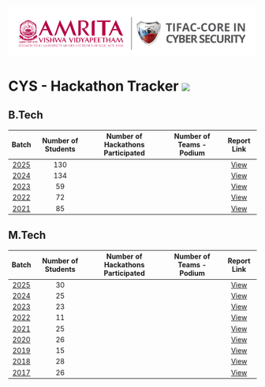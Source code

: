 <p align="center">
  <img src="https://raw.githubusercontent.com/Amrita-TIFAC-Cyber/CYS-RAM/refs/heads/main/Assets/AVV_TIFAC-CORE_in_Cyber_Security.png" alt ="AMRITA-TIFAC-CYBER" width="880" />
</p>


# CYS - Hackathon Tracker ![](https://img.shields.io/badge/-Live-brightgreen)

## B.Tech
|         Batch         | Number of Students | Number of Hackathons Participated | Number of Teams - Podium |     Report Link     |
|:---------------------:|:------------------:|:---------------------------------:|:------------------------:|:-------------------:|
|  [2025](BTech/2025)   |         130        |                                   |                          | [View](BTech/2025)  |
|  [2024](BTech/2024)   |         134        |                                   |                          | [View](BTech/2024)  |
|  [2023](BTech/2023)   |         59         |                                   |                          | [View](BTech/2023)  |
|  [2022](BTech/2022)   |         72         |                                   |                          | [View](BTech/2022)  |
|  [2021](BTech/2021)   |         85         |                                   |                          | [View](BTech/2021)  |

## M.Tech
|         Batch         | Number of Students | Number of Hackathons Participated | Number of Teams - Podium |     Report Link     |
|:---------------------:|:------------------:|:---------------------------------:|:------------------------:|:-------------------:|
|  [2025](MTech/2025)   |       30           |                                   |                          | [View](MTech/2025)     |
|  [2024](MTech/2024)   |       25           |                                   |                          | [View](MTech/2024)     |
|  [2023](MTech/2023)   |       23           |                                   |                          | [View](MTech/2023)    | 
|  [2022](MTech/2022)   |       11           |                                   |                          | [View](MTech/2022)    |
|  [2021](MTech/2021)   |       25           |                                   |                          | [View](MTech/2021)    |
|  [2020](MTech/2020)   |       26           |                                   |                          | [View](MTech/2020)    |
|  [2019](MTech/2019)   |       15           |                                   |                          | [View](MTech/2019)    |
|  [2018](MTech/2018)   |       28           |                                   |                          | [View](MTech/2018)    |
|  [2017](MTech/2017)   |       26           |                                   |                          | [View](MTech/2017)    |


